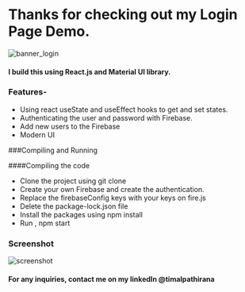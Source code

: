 # Thanks for checking out my Login Page Demo.
![banner_login](https://user-images.githubusercontent.com/68840709/115839950-83cc0880-a45e-11eb-83ca-f76f9cc0496d.png)


#### I build this using React.js and Material UI library. 
### Features-
- Using react useState and useEffect hooks to get and set states.
- Authenticating the user and password with Firebase.
- Add new users to the Firebase
- Modern UI

###Compiling and Running

####Compiling the code

- Clone the project using git clone
- Create your own Firebase and create the authentication.
- Replace the firebaseConfig keys with your keys on fire.js
- Delete the package-lock.json file
- Install the packages using npm install
- Run , npm start

### Screenshot
![screenshot](https://user-images.githubusercontent.com/68840709/115842411-24232c80-a461-11eb-9906-8756b26990bc.png)


#### For any inquiries, contact me on my linkedIn @timalpathirana
